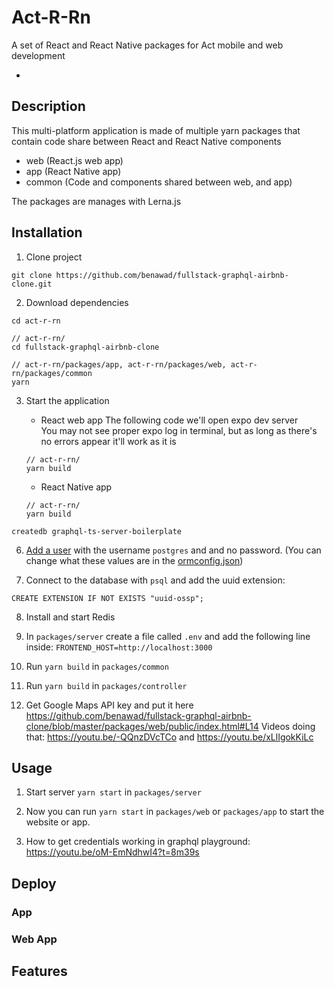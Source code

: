 # Act-R-Rn

A set of React and React Native packages for Act mobile and web development

- 

## Description

This multi-platform application is made of multiple yarn packages that contain code share between React and React Native components

- web (React.js web app)  
- app (React Native app)  
- common (Code and components shared between web, and app)  
  
The packages are manages with Lerna.js  
  
## Installation

1. Clone project

```
git clone https://github.com/benawad/fullstack-graphql-airbnb-clone.git
```

2. Download dependencies

```
cd act-r-rn
```
```
// act-r-rn/
cd fullstack-graphql-airbnb-clone
```
```
// act-r-rn/packages/app, act-r-rn/packages/web, act-r-rn/packages/common
yarn
```

3. Start the application

    * React web app
    The following code we'll open expo dev server  
    You may not see proper expo log in terminal, but as long as there's no errors appear it'll work as it is
    ```
    // act-r-rn/
    yarn build 
    ```
    * React Native app
    ```
    // act-r-rn/
    yarn build 
    ```

```
createdb graphql-ts-server-boilerplate
```

6. [Add a user](https://medium.com/coding-blocks/creating-user-database-and-adding-access-on-postgresql-8bfcd2f4a91e) with the username `postgres` and and no password. (You can change what these values are in the [ormconfig.json](https://github.com/benawad/graphql-ts-server-boilerplate/blob/master/ormconfig.json))

7. Connect to the database with `psql` and add the uuid extension:

```
CREATE EXTENSION IF NOT EXISTS "uuid-ossp";
``` 

8. Install and start Redis

9. In `packages/server` create a file called `.env` and add the following line inside: `FRONTEND_HOST=http://localhost:3000`

10. Run `yarn build` in `packages/common`

11. Run `yarn build` in `packages/controller`

12. Get Google Maps API key and put it here https://github.com/benawad/fullstack-graphql-airbnb-clone/blob/master/packages/web/public/index.html#L14 Videos doing that: https://youtu.be/-QQnzDVcTCo and https://youtu.be/xLlIgokKiLc



## Usage

1. Start server `yarn start` in `packages/server`

2. Now you can run `yarn start` in `packages/web` or `packages/app` to start the website or app.

3. How to get credentials working in graphql playground: https://youtu.be/oM-EmNdhwI4?t=8m39s

## Deploy

### App

### Web App

## Features

